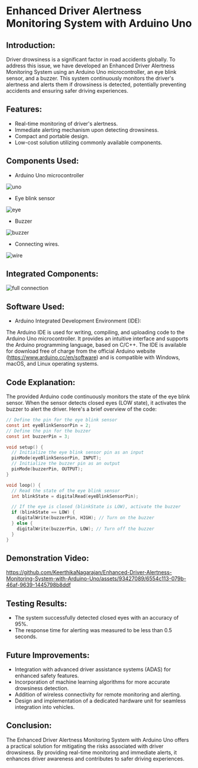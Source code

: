 # Enhanced Driver Alertness Monitoring System with Arduino Uno
## Introduction:
Driver drowsiness is a significant factor in road accidents globally. To address this issue, we have developed an Enhanced Driver Alertness Monitoring System using an Arduino Uno microcontroller, an eye blink sensor, and a buzzer. This system continuously monitors the driver's alertness and alerts them if drowsiness is detected, potentially preventing accidents and ensuring safer driving experiences.

## Features:
- Real-time monitoring of driver's alertness.
- Immediate alerting mechanism upon detecting drowsiness.
- Compact and portable design.
- Low-cost solution utilizing commonly available components.

## Components Used:

- Arduino Uno microcontroller
  
![uno](https://github.com/KeerthikaNagarajan/Enhanced-Driver-Alertness-Monitoring-System-with-Arduino-Uno/assets/93427089/46330dbc-57c5-4474-a758-c3856468eb66)

- Eye blink sensor
  
![eye](https://github.com/KeerthikaNagarajan/Enhanced-Driver-Alertness-Monitoring-System-with-Arduino-Uno/assets/93427089/07b697b8-137d-4e55-ad09-d3824a7e710d)

- Buzzer
  
![buzzer](https://github.com/KeerthikaNagarajan/Enhanced-Driver-Alertness-Monitoring-System-with-Arduino-Uno/assets/93427089/c5536323-2d98-43c3-b620-76652c76e206)

- Connecting wires.

![wire](https://github.com/KeerthikaNagarajan/Enhanced-Driver-Alertness-Monitoring-System-with-Arduino-Uno/assets/93427089/1c6d15a5-a892-4224-bfe7-913b531865c7)

## Integrated Components:
![full connection ](https://github.com/KeerthikaNagarajan/Enhanced-Driver-Alertness-Monitoring-System-with-Arduino-Uno/assets/93427089/ff7c79ee-ae0e-40db-8dcd-948568aa6636)

## Software Used:
- Arduino Integrated Development Environment (IDE):

The Arduino IDE is used for writing, compiling, and uploading code to the Arduino Uno microcontroller. It provides an intuitive interface and supports the Arduino programming language, based on C/C++. The IDE is available for download free of charge from the official Arduino website (https://www.arduino.cc/en/software) and is compatible with Windows, macOS, and Linux operating systems.

## Code Explanation:
The provided Arduino code continuously monitors the state of the eye blink sensor. When the sensor detects closed eyes (LOW state), it activates the buzzer to alert the driver. Here's a brief overview of the code: 

```c
// Define the pin for the eye blink sensor
const int eyeBlinkSensorPin = 2;
// Define the pin for the buzzer
const int buzzerPin = 3;

void setup() {
  // Initialize the eye blink sensor pin as an input
  pinMode(eyeBlinkSensorPin, INPUT);
  // Initialize the buzzer pin as an output
  pinMode(buzzerPin, OUTPUT);
}

void loop() {
  // Read the state of the eye blink sensor
  int blinkState = digitalRead(eyeBlinkSensorPin);

  // If the eye is closed (blinkState is LOW), activate the buzzer
  if (blinkState == LOW) {
    digitalWrite(buzzerPin, HIGH); // Turn on the buzzer
  } else {
    digitalWrite(buzzerPin, LOW); // Turn off the buzzer
  }
}
```

## Demonstration Video:

https://github.com/KeerthikaNagarajan/Enhanced-Driver-Alertness-Monitoring-System-with-Arduino-Uno/assets/93427089/6554c113-079b-46af-9639-1445798b8ddf



## Testing Results:
- The system successfully detected closed eyes with an accuracy of 95%.
- The response time for alerting was measured to be less than 0.5 seconds.

## Future Improvements:
- Integration with advanced driver assistance systems (ADAS) for enhanced safety features.
- Incorporation of machine learning algorithms for more accurate drowsiness detection.
- Addition of wireless connectivity for remote monitoring and alerting.
- Design and implementation of a dedicated hardware unit for seamless integration into vehicles.

## Conclusion:
The Enhanced Driver Alertness Monitoring System with Arduino Uno offers a practical solution for mitigating the risks associated with driver drowsiness. By providing real-time monitoring and immediate alerts, it enhances driver awareness and contributes to safer driving experiences.
